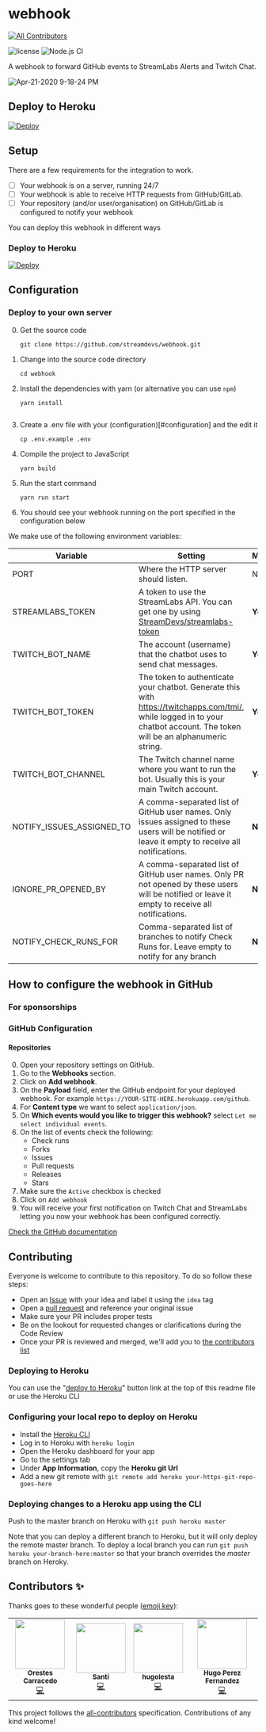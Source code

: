 # webhook

<!-- prettier-ignore-start -->
<!-- ALL-CONTRIBUTORS-BADGE:START - Do not remove or modify this section -->
[![All Contributors](https://img.shields.io/badge/all_contributors-4-orange.svg?style=flat-square)](#contributors-)
<!-- ALL-CONTRIBUTORS-BADGE:END -->
<!-- prettier-ignore-end -->

![license](https://img.shields.io/github/license/streamdevs/webhook.svg)
![Node.js CI](https://github.com/streamdevs/webhook/workflows/Node.js%20CI/badge.svg)

A webhook to forward GitHub events to StreamLabs Alerts and Twitch Chat.

![Apr-21-2020 9-18-24 PM](https://user-images.githubusercontent.com/7255298/79904917-bc816e00-8415-11ea-98ca-7525b169ef49.gif)

## Deploy to Heroku

[![Deploy](https://www.herokucdn.com/deploy/button.svg)](https://heroku.com/deploy)

    
## Setup

There are a few requirements for the integration to work.
 
- [ ] Your webhook is on a server, running 24/7 
- [ ] Your webhook is able to receive HTTP requests from GitHub/GitLab.
- [ ] Your repository (and/or user/organisation) on GitHub/GitLab is configured to notify your
 webhook
 
You can deploy this webhook in different ways

### Deploy to Heroku

[![Deploy](https://www.herokucdn.com/deploy/button.svg)](https://heroku.com/deploy)

## Configuration
### Deploy to your own server

0. Get the source code
    ```
    git clone https://github.com/streamdevs/webhook.git
    ```
0. Change into the source code directory
    ```
    cd webhook
    ```
0. Install the dependencies with yarn (or alternative you can use `npm`)
    ```
    yarn install
    ```
    ```
0. Create a .env file with your (configuration)[#configuration] and the edit it
    ```
   cp .env.example .env
    ```
0. Compile the project to JavaScript
    ```
    yarn build
    ```
0. Run the start command
    ```
    yarn run start
    ```
0. You should see your webhook running on the port specified in the configuration below


We make use of the following environment variables:

| Variable                  | Setting                                                                                                                                                                    | Mandatory | Default         |
| ------------------------- | -------------------------------------------------------------------------------------------------------------------------------------------------------------------------- | --------- | --------------- |
| PORT                      | Where the HTTP server should listen.                                                                                                                                       | No        | `8080`          |
| STREAMLABS_TOKEN          | A token to use the StreamLabs API. You can get one by using [StreamDevs/streamlabs-token](https://github.com/streamdevs/streamlabs-token)                                  | **Yes**   | _empty_         |
| TWITCH_BOT_NAME           | The account (username) that the chatbot uses to send chat messages.                                                                                                        | **Yes**   | _empty_         |
| TWITCH_BOT_TOKEN          | The token to authenticate your chatbot. Generate this with https://twitchapps.com/tmi/, while logged in to your chatbot account. The token will be an alphanumeric string. | **Yes**   | _empty_         |
| TWITCH_BOT_CHANNEL        | The Twitch channel name where you want to run the bot. Usually this is your main Twitch account.                                                                           | **Yes**   | _empty_         |
| NOTIFY_ISSUES_ASSIGNED_TO | A comma-separated list of GitHub user names. Only issues assigned to these users will be notified or leave it empty to receive all notifications.                          | **No**    | _empty array_   |
| IGNORE_PR_OPENED_BY       | A comma-separated list of GitHub user names. Only PR not opened by these users will be notified or leave it empty to receive all notifications.                            | **No**    | _empty array_   |
| NOTIFY_CHECK_RUNS_FOR     | Comma-separated list of branches to notify Check Runs for. Leave empty to notify for any branch                                                                            | **No**    | _empty_ _array_ |

## How to configure the webhook in GitHub

### For sponsorships

### GitHub Configuration

#### Repositories

0. Open your repository settings on GitHub.
0. Go to the **Webhooks** section.
0. Click on **Add webhook**.
0. On the **Payload** field, enter the GitHub endpoint for your deployed webhook. For example `https://YOUR-SITE-HERE.herokuapp.com/github`.
0. For **Content type** we want to select `application/json`.
0. On **Which events would you like to trigger this webhook?** select `Let me select individual
 events`.
0. On the list of events check the following:
    - Check runs
    - Forks
    - Issues
    - Pull requests
    - Releases
    - Stars
0. Make sure the `Active` checkbox is checked
0. Click on `Add webhook`
0. You will receive your first notification on Twitch Chat and StreamLabs letting you now your webhook has been configured correctly.


[Check the GitHub documentation](https://help.github.com/en/github/supporting-the-open-source-community-with-github-sponsors/configuring-webhooks-for-events-in-your-sponsored-account)

## Contributing

Everyone is welcome to contribute to this repository. To do so follow these steps:

- Open an [Issue](https://github.com/streamdevs/webhook/issues) with your idea and label it using the `idea` tag
- Open a [pull request](https://github.com/streamdevs/webhook/pulls) and reference your original issue
- Make sure your PR includes proper tests
- Be on the lookout for requested changes or clarifications during the Code Review
- Once your PR is reviewed and merged, we'll add you to [the contributors list](#contributors-)

### Deploying to Heroku

You can use the "[deploy to Heroku](#webhook)" button link at the top of this readme file or use the Heroku CLI

### Configuring your local repo to deploy on Heroku

- Install the [Heroku CLI](https://devcenter.heroku.com/articles/heroku-cli#download-and-install)
- Log in to Heroku with `heroku login`
- Open the Heroku dashboard for your app
- Go to the settings tab
- Under **App Information**, copy the **Heroku git Url**
- Add a new git remote with `git remote add heroku your-https-git-repo-goes-here`

### Deploying changes to a Heroku app using the CLI

Push to the master branch on Heroku with `git push heroku master`

Note that you can deploy a different branch to Heroku, but it will only deploy the remote master branch. To deploy a
local branch you can run `git push heroku your-branch-here:master` so that your branch overrides the _master_ branch on Heroky.

## Contributors ✨

Thanks goes to these wonderful people ([emoji key](https://allcontributors.org/docs/en/emoji-key)):

<!-- prettier-ignore-start -->
<!-- ALL-CONTRIBUTORS-LIST:START - Do not remove or modify this section -->
<!-- markdownlint-disable -->
<table>
  <tr>
    <td align="center"><a href="https://orestes.io"><img src="https://avatars2.githubusercontent.com/u/618107?v=4" width="100px;" alt=""/><br /><sub><b>Orestes Carracedo</b></sub></a><br /><a href="https://github.com/streamdevs/webhook/commits?author=orestes" title="Code">💻</a></td>
    <td align="center"><a href="http://santiagomartin.dev"><img src="https://avatars2.githubusercontent.com/u/7255298?v=4" width="100px;" alt=""/><br /><sub><b>Santi</b></sub></a><br /><a href="https://github.com/streamdevs/webhook/commits?author=SantiMA10" title="Code">💻</a></td>
    <td align="center"><a href="https://github.com/hugolesta"><img src="https://avatars2.githubusercontent.com/u/6575715?v=4" width="100px;" alt=""/><br /><sub><b>hugolesta</b></sub></a><br /><a href="https://github.com/streamdevs/webhook/commits?author=hugolesta" title="Code">💻</a></td>
    <td align="center"><a href="https://github.com/Llambi"><img src="https://avatars3.githubusercontent.com/u/15263323?v=4" width="100px;" alt=""/><br /><sub><b>Hugo Perez Fernandez</b></sub></a><br /><a href="https://github.com/streamdevs/webhook/commits?author=Llambi" title="Code">💻</a></td>
  </tr>
</table>
<!-- markdownlint-enable -->
<!-- ALL-CONTRIBUTORS-LIST:END -->
<!-- prettier-ignore-end -->

This project follows the [all-contributors](https://github.com/all-contributors/all-contributors) specification. Contributions of any kind welcome!
